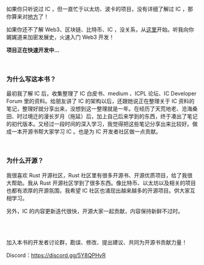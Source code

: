 如果你只听说过 IC ，但一直忙于以太坊、波卡的项目，没有详细了解过 IC ，那你算来对[地方](1.了解IC/1.了解IC.md)了！

如果你还不了解 Web3、区块链、比特币、IC ，没关系，从[这里](0.去中心化之旅/造梦家的冒险之旅.md)开始。听我向你娓娓道来加密发展史，火速入门 Web3 开发！

**项目正在快速开发中...** 

<br>

### 为什么写这本书？

最初我了解 IC 后，收集整理了 IC 白皮书、medium 、ICPL 论坛、IC Developer Forum 里的资料。给朋友讲了 IC 的架构以后，还跟她说正在整理关于 IC 资料的笔记，整理好就分享出来，没想到这一整理就是一年。在经历了天荒地老、沧海桑田、时过境迁的漫长岁月（拖延）后，加上自己后来学到的东西，终于凑出了笔记的初代版本。又经过一段时间的深入学习，我觉得把这些笔记分享出来比较好。做成一本开源书帮大家学习 IC 。也是为 IC 开发者社区做一点贡献。

<br>

### 为什么开源？

我很喜欢 Rust 开源社区，Rust 社区里有很多开源书、开源优质项目，给了我很大帮助。我从 Rust 开源社区学到了很多东西。像比特币、以太坊以及相关的项目也都有浓厚的开源氛围，我希望 IC 社区也涌现出越来越多的开源项目。供大家互相学习。

另外，IC 的内容更新迭代很快，开源大家一起贡献，内容保持新鲜不过时。

<br>

<br>

加入本书的开发者讨论群，勘误、修改、提出建议、共同为开源书贡献力量！

Discord：https://discord.gg/5Y8QPHvR


